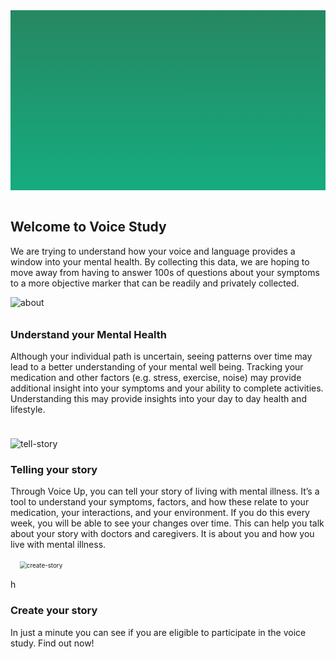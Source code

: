 <section style="height: 30vw; min-height: 15rem; background: linear-gradient(#268762, #15ac7f)">
        <div style="
          height: 30vw;
          min-height: 15rem;
          background-image: url(static/images/about%20the%20study.svg);
          background-position: center;
          background-size: contain;
          background-repeat: no-repeat">
        </div>
      </section>
<br>
<section>
<div class="container-fluid">
  <h2>Welcome to Voice Study</h2>
  <p>We are trying to understand how your voice and language provides a window into your
  mental health. By collecting this data, we are hoping to move away from having to answer
  100s of questions about your symptoms to a more objective marker that can be readily
  and privately collected.</p>
</div>
</section>

<section>
<div class="image container">
  <div class="image">
    <img style="margin-bottom: -6px" src="static/images/about%20the%20study.svg" alt="about"/>
  </div>
  <div class="text" style="padding-top: 1rem">
    <h3>Understand your Mental Health</h3>
    <p>Although your individual path is uncertain, seeing patterns over time may lead to a
    better  understanding of your mental well being. Tracking your medication and other
    factors (e.g. stress, exercise, noise) may provide additional insight into your symptoms
    and your ability to  complete activities.  Understanding this may provide insights into
    your day to day health and lifestyle.</p>
  </div>
</div>
</section>

<section>
<div class="image container">
  <div class="image">
    <img style="padding-top: 1.5rem" src="static/images/tell%20your%20story.svg" alt="tell-story"/>
  </div>
  <div class="text">
    <h3>Telling your story</h3>
    <p>Through Voice Up, you can tell your story of living with mental illness. It’s a tool
    to understand your symptoms, factors, and how these relate to your medication, your
    interactions, and your environment. If you do this every week, you will be able to see
    your changes over time. This can help you talk about your story with doctors and
    caregivers. It is about you and how you live with mental illness.</p>
  </div>
</div>
</section>

<section>
<div class="image container">
  <div class="image">
    <img style="transform: scale(0.7); padding-bottom: 1rem" src="static/images/create your story.svg" alt="create-story"/>
  </div>h
  <div class="text">
    <h3>Create your story</h3>
    <p>In just a minute you can see if you are eligible to participate in the voice study.
      Find out now!</p>
  </div>
</div>
</section>
